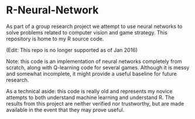 # R-Neural-Network
As part of a group research project we attempt to use neural networks to solve problems related to computer vision and game strategy. This repository is home to my R source code. 

(Edit: This repo is no longer supported as of Jan 2016)

Note: this code is an implementation of neural networks completely from scratch, along with Q-learning code for several games. Although it is messy and somewhat incomplete, it might provide a useful baseline for future research.

As a technical aside: this code is really old and represents my novice attempts to both understand machine learning and understand R. The results from this project are neither verified nor trustworthy, but are made available in the event that they may prove useful.
